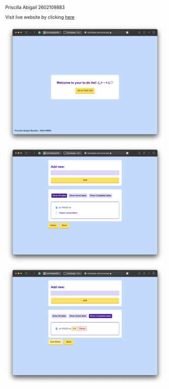 Priscilla Abigail 2602109883

Visit live website by clicking [here](https://mytodoapp-olive.vercel.app)

![](/assets/1.png)
![](/assets/2.png)
![](/assets/3.png)
